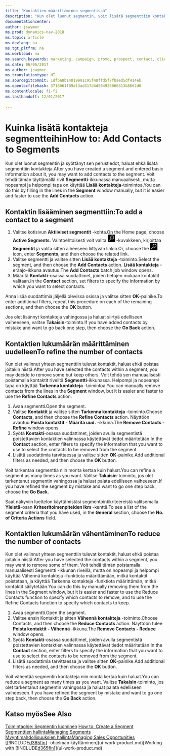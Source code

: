 ```yaml
---
title: "Kontaktien määrittäminen segmentissä"
description: "Kun olet luonut segmentin, voit lisätä segmenttiin kontakteja esimerkiksi tiettyihin asiakkaisiin kohdistettuina markkinointikampanjoiden osana."
documentationcenter: 
author: jswymer
ms.prod: dynamics-nav-2018
ms.topic: article
ms.devlang: na
ms.tgt_pltfrm: na
ms.workload: na
ms.search.keywords: marketing, campaign, promo, prospect, contact, client, customer
ms.date: 06/06/2017
ms.author: jswymer
ms.translationtype: HT
ms.sourcegitcommit: 1dfba8b14019991c95f40ffd5f7fbaed5df414eb
ms.openlocfilehash: 3718061f09a13ad317d4d504926066513b8662d0
ms.contentlocale: fi-fi
ms.lasthandoff: 12/01/2017

---
```

# <a name="how-to-add-contacts-to-segments"></a><span data-ttu-id="99019-103">Kuinka lisätä kontakteja segmentteihin</span><span class="sxs-lookup"><span data-stu-id="99019-103">How to: Add Contacts to Segments</span></span>
<span data-ttu-id="99019-104">Kun olet luonut segmentin ja syöttänyt sen perustiedot, haluat ehkä lisätä segmenttiin kontakteja.</span><span class="sxs-lookup"><span data-stu-id="99019-104">After you have created a segment and entered basic information about it, you may want to add contacts to the segment.</span></span> <span data-ttu-id="99019-105">Voit tehdä tämän täyttämällä rivit **Segmentti**-ikkunassa manuaalisesti, mutta nopeampi ja helpompi tapa on käyttää **Lisää kontakteja**-toimintoa.</span><span class="sxs-lookup"><span data-stu-id="99019-105">You can do this by filling in the lines in the **Segment** window manually, but it is easier and faster to use the **Add Contacts** action.</span></span>

## <a name="to-add-a-contact-to-a-segment"></a><span data-ttu-id="99019-106">Kontaktin lisääminen segmenttiin:</span><span class="sxs-lookup"><span data-stu-id="99019-106">To add a contact to a segment</span></span>
1. <span data-ttu-id="99019-107">Valitse kotisivun **Aktiiviset segmentit** -kohta.</span><span class="sxs-lookup"><span data-stu-id="99019-107">On the Home page, choose **Active Segments**.</span></span> <span data-ttu-id="99019-108">Vaihtoehtoisesti voit valita ![Etsi sivu tai raportti](media/ui-search/search_small.png "Etsi sivu tai raportti -kuvake") -kuvakkeen, kirjoittaa **Segmentit** ja valita sitten aiheeseen liittyvän linkin.</span><span class="sxs-lookup"><span data-stu-id="99019-108">Or, choose the ![Search for Page or Report](media/ui-search/search_small.png "Search for Page or Report icon") icon, enter **Segments**, and then choose the related link.</span></span>  
2. <span data-ttu-id="99019-109">Valitse segmentti ja valitse sitten **Lisää kontakteja** -toiminto.</span><span class="sxs-lookup"><span data-stu-id="99019-109">Select the segment, and then choose the **Add Contacts** action.</span></span> <span data-ttu-id="99019-110">**Lisää kontakteja** -eräajo-ikkuna avautuu.</span><span class="sxs-lookup"><span data-stu-id="99019-110">The **Add Contacts** batch job window opens.</span></span>
3. <span data-ttu-id="99019-111">Määritä **Kontakti**-osassa suodattimet, joiden tietojen mukaan kontaktit valitaan.</span><span class="sxs-lookup"><span data-stu-id="99019-111">In the **Contact** section, set filters to specify the information by which you want to select contacts.</span></span>

<span data-ttu-id="99019-112">Anna lisää suodattimia jäljellä olevissa osissa ja valitse sitten **OK**-painike.</span><span class="sxs-lookup"><span data-stu-id="99019-112">To enter additional filters, repeat this procedure on each of the remaining sections, and then choose the **OK** button.</span></span>

<span data-ttu-id="99019-113">Jos olet lisännyt kontakteja vahingossa ja haluat siirtyä edelliseen vaiheeseen, valitse **Takaisin**-toiminto.</span><span class="sxs-lookup"><span data-stu-id="99019-113">If you have added contacts by mistake and want to go back one step, then choose the **Go Back** action.</span></span>

## <a name="to-refine-the-number-of-contacts"></a><span data-ttu-id="99019-114">Kontaktien lukumäärän määrittäminen uudelleen</span><span class="sxs-lookup"><span data-stu-id="99019-114">To refine the number of contacts</span></span>
<span data-ttu-id="99019-115">Kun olet valinnut yhteen segmenttiin tulevat kontaktit, haluat ehkä poistaa joitakin niistä.</span><span class="sxs-lookup"><span data-stu-id="99019-115">After you have selected the contacts within a segment, you may decide to remove some but keep others.</span></span> <span data-ttu-id="99019-116">Voit tehdä sen manuaalisesti poistamalla kontaktit riveiltä **Segmentti**-ikkunassa. Helpompi ja nopeampi tapa on käyttää **Tarkenna kontakteja** -toimintoa.</span><span class="sxs-lookup"><span data-stu-id="99019-116">You can manually remove contacts from the lines in the **Segment** window, but it is easier and faster to use the **Refine Contacts** action.</span></span>

1. <span data-ttu-id="99019-117">Avaa segmentti.</span><span class="sxs-lookup"><span data-stu-id="99019-117">Open the segment.</span></span>
2. <span data-ttu-id="99019-118">Valitse **Kontaktit** ja valitse sitten **Tarkenna kontakteja** -toiminto.</span><span class="sxs-lookup"><span data-stu-id="99019-118">Choose **Contacts**, and then choose the **Refine Contacts** action.</span></span> <span data-ttu-id="99019-119">Näyttöön avautuu **Poista kontaktit - Määritä uud.** -ikkuna.</span><span class="sxs-lookup"><span data-stu-id="99019-119">The **Remove Contacts - Refine** window opens.</span></span>
3. <span data-ttu-id="99019-120">Syötä **Kontakti**-osassa suodattimet, joiden avulla segmentistä poistettavien kontaktien valinnassa käytettävät tiedot määritetään.</span><span class="sxs-lookup"><span data-stu-id="99019-120">In the **Contact** section, enter filters to specify the information that you want to use to select the contacts to be removed from the segment.</span></span>
4. <span data-ttu-id="99019-121">Lisätä suodattimia tarvittaessa ja valitse sitten **OK**-painike.</span><span class="sxs-lookup"><span data-stu-id="99019-121">Add additional filters as needed, and then choose the **OK** button.</span></span>

<span data-ttu-id="99019-122">Voit tarkentaa segmenttiä niin monta kertaa kuin haluat.</span><span class="sxs-lookup"><span data-stu-id="99019-122">You can refine a segment as many times as you want.</span></span> <span data-ttu-id="99019-123">Valitse **Takaisin**-toiminto, jos olet tarkentanut segmentin vahingossa ja haluat palata edelliseen vaiheeseen.</span><span class="sxs-lookup"><span data-stu-id="99019-123">If you have refined the segment by mistake and want to go one step back, choose the **Go Back**.</span></span>

<span data-ttu-id="99019-124">Saat näkyviin luettelon käyttämistäsi segmentointikriteereistä valitsemalla **Yleistä**-osan **Kriteeritoimenpiteiden lkm** -kenttä.</span><span class="sxs-lookup"><span data-stu-id="99019-124">To see a list of the segment criteria that you have used, in the **General** section, choose the **No. of Criteria Actions** field.</span></span>

## <a name="to-reduce-the-number-of-contacts"></a><span data-ttu-id="99019-125">Kontaktien lukumäärän vähentäminen</span><span class="sxs-lookup"><span data-stu-id="99019-125">To reduce the number of contacts</span></span>
<span data-ttu-id="99019-126">Kun olet valinnut yhteen segmenttiin tulevat kontaktit, haluat ehkä poistaa joitakin niistä.</span><span class="sxs-lookup"><span data-stu-id="99019-126">After you have selected the contacts within a segment, you may want to remove some of them.</span></span> <span data-ttu-id="99019-127">Voit tehdä tämän poistamalla manuaalisesti Segmentti -ikkunan riveillä, mutta on nopeampi ja helpompi käyttää Vähennä kontakteja -funktiota määrittämään, mitkä kontaktit poistetaan, ja käyttää Tarkenna kontakteja -funktiota määrittämän, mitkä kontaktit säilytetään.</span><span class="sxs-lookup"><span data-stu-id="99019-127">You can do this by manually removing them from the lines in the Segment window, but it is easier and faster to use the Reduce Contacts function to specify which contacts to remove, and to use the Refine Contacts function to specify which contacts to keep.</span></span>

1. <span data-ttu-id="99019-128">Avaa segmentti.</span><span class="sxs-lookup"><span data-stu-id="99019-128">Open the segment.</span></span>
2. <span data-ttu-id="99019-129">Valitse ensin Kontaktit ja sitten **Vähennä kontakteja** -toiminto.</span><span class="sxs-lookup"><span data-stu-id="99019-129">Choose Contacts, and then choose the **Reduce Contacts** action.</span></span> <span data-ttu-id="99019-130">Näyttöön tulee **Poista kontaktit - Vähennä** -ikkuna.</span><span class="sxs-lookup"><span data-stu-id="99019-130">The **Remove Contacts - Reduce** window opens.</span></span>
3. <span data-ttu-id="99019-131">Syötä **Kontakti**-osassa suodattimet, joiden avulla segmentistä poistettavien kontaktien valinnassa käytettävät tiedot määritetään.</span><span class="sxs-lookup"><span data-stu-id="99019-131">In the **Contact** section, enter filters to specify the information that you want to use to select the contacts to be removed from the segment.</span></span>
4. <span data-ttu-id="99019-132">Lisätä suodattimia tarvittaessa ja valitse sitten **OK**-painike.</span><span class="sxs-lookup"><span data-stu-id="99019-132">Add additional filters as needed, and then choose the **OK** button.</span></span>

<span data-ttu-id="99019-133">Voit vähentää segmentin kontakteja niin monta kertaa kuin haluat.</span><span class="sxs-lookup"><span data-stu-id="99019-133">You can reduce a segment as many times as you want.</span></span> <span data-ttu-id="99019-134">Valitse **Takaisin**-toiminto, jos olet tarkentanut segmentin vahingossa ja haluat palata edelliseen vaiheeseen.</span><span class="sxs-lookup"><span data-stu-id="99019-134">If you have refined the segment by mistake and want to go one step back, then choose the **Go Back** action.</span></span>

## <a name="see-also"></a><span data-ttu-id="99019-135">Katso myös</span><span class="sxs-lookup"><span data-stu-id="99019-135">See Also</span></span>
<span data-ttu-id="99019-136">[Toimintaohje: Segmentin luominen](marketing-how-create-segment.md) </span><span class="sxs-lookup"><span data-stu-id="99019-136">[How to: Create a Segment](marketing-how-create-segment.md) </span></span>  
[<span data-ttu-id="99019-137">Segmenttien hallinta</span><span class="sxs-lookup"><span data-stu-id="99019-137">Managing Segments</span></span>](marketing-segments.md)  
[<span data-ttu-id="99019-138">Myyntimahdollisuuksien hallinta</span><span class="sxs-lookup"><span data-stu-id="99019-138">Managing Sales Opportunities</span></span>](marketing-manage-sales-opportunities.md)  
<span data-ttu-id="99019-139">[[!INCLUDE[d365fin](includes/d365fin_md.md)] -ohjelman käyttäminen](ui-work-product.md)</span><span class="sxs-lookup"><span data-stu-id="99019-139">[Working with [!INCLUDE[d365fin](includes/d365fin_md.md)]](ui-work-product.md)</span></span>  

